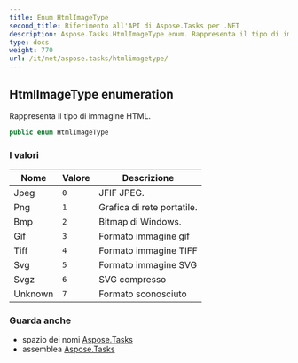 ```yaml
---
title: Enum HtmlImageType
second_title: Riferimento all'API di Aspose.Tasks per .NET
description: Aspose.Tasks.HtmlImageType enum. Rappresenta il tipo di immagine HTML.
type: docs
weight: 770
url: /it/net/aspose.tasks/htmlimagetype/
---
```

## HtmlImageType enumeration

Rappresenta il tipo di immagine HTML.

```csharp
public enum HtmlImageType
```

### I valori

| Nome | Valore | Descrizione |
| --- | --- | --- |
| Jpeg | `0` | JFIF JPEG. |
| Png | `1` | Grafica di rete portatile. |
| Bmp | `2` | Bitmap di Windows. |
| Gif | `3` | Formato immagine gif |
| Tiff | `4` | Formato immagine TIFF |
| Svg | `5` | Formato immagine SVG |
| Svgz | `6` | SVG compresso |
| Unknown | `7` | Formato sconosciuto |

### Guarda anche

* spazio dei nomi [Aspose.Tasks](../../aspose.tasks/)
* assemblea [Aspose.Tasks](../../)


